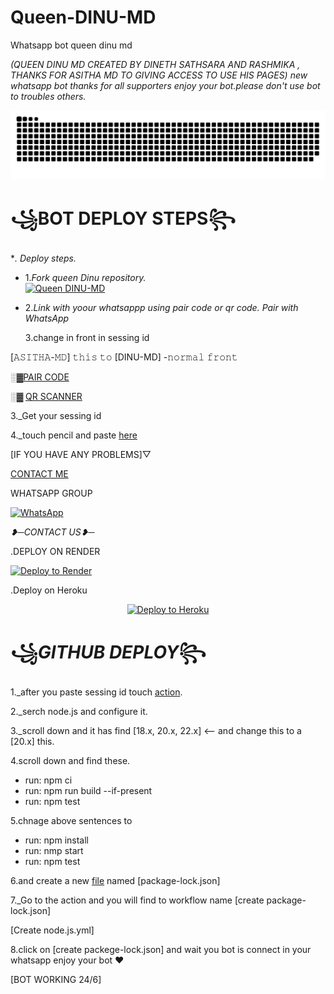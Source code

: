 # Queen-DINU-MD
 Whatsapp bot queen dinu md


  _(QUEEN DINU MD CREATED BY DINETH SATHSARA AND RASHMIKA , THANKS FOR ASITHA MD TO GIVING ACCESS TO USE HIS PAGES) new whatsapp bot thanks for all supporters enjoy your bot.please don't use bot to troubles others._
 
<p align="center">
<img src="https://github.com/Platane/snk/raw/output/github-contribution-grid-snake.svg" alt="nz" width="700"/>
</p>


   # ꧁BOT DEPLOY STEPS꧂


     
**. Deploy steps.*
 - 1._Fork queen Dinu repository._
    <br>
    <a href="https://github.com/Dinuob/Queen-DINU-MD/fork"><img title="Queen DINU-MD" src="https://img.shields.io/badge/FORK Queen_DINU-h?color=black&style=for-the-badge&logo=stackshare"></a>
 -  2._Link with yoour whatsappp using pair code or qr code._
   *Pair with WhatsApp*

     3.change in front in sessing id

   [𝙰𝚂𝙸𝚃𝙷𝙰-𝙼𝙳] 𝚝𝚑𝚒𝚜 𝚝𝚘 [DINU-MD] -𝚗𝚘𝚛𝚖𝚊𝚕 𝚏𝚛𝚘𝚗𝚝

 
 ░▓[PAIR CODE](https://asitha.top/pair) 
                    

░▓ [QR SCANNER ](https://asitha.top/qr)





 3._Get your sessing id 

 4._touch pencil and paste [here](https://github.com/Dinuob/Queen-DINU-MD/blob/main/session.js)



[IF YOU HAVE ANY PROBLEMS]▽

[CONTACT ME](https://wa.me/message/ORLONET77UUVI1)

WHATSAPP GROUP
  
   <a href="https://chat.whatsapp.com/CDacy9Q8jXu4Oi35wMHVX2"><img alt="WhatsApp" src="https://img.shields.io/badge/-Whatsapp%20Group-lightgrey?style=for-the-badge&logo=whatsapp&logoColor=white"/></a>
   
*❥─CONTACT US❥─*



.DEPLOY ON RENDER

[![Deploy to Render](https://render.com/images/deploy-to-render-button.svg)](https://render.com/deploy?repo=https://github.com/Dinuob/Queen-DINU-MD/tree/bot#queen-dinu-md.git)


 .Deploy on Heroku
  <p align="center">
    <a href="https://heroku.com/deploy?template=https://github.com/Dinuob/Queen-DINU-MD/tree/bot#queen-dinu-md">
<img src="https://www.herokucdn.com/deploy/button.svg" alt="Deploy to Heroku">
    </a>
  </p>

 
   # ꧁*GITHUB DEPLOY*꧂

 1._after you paste sessing id touch [action](https://github.com/Dinuob/Queen-DINU-MD/actions/new).

 2._serch node.js and configure it.

 3._scroll down and it has find  [18.x, 20.x, 22.x] <-- and change this to a  [20.x] this.

 4.scroll down and find these.

   - run: npm ci
   - run: npm run build --if-present
   - run: npm test

5.chnage above sentences to

   - run: npm install
   - run: nmp start 
   - run: npm test

6.and create a new [file](https://github.com/Dinuob/Queen-DINU-MD/new/main) named [package-lock.json] 

7._Go to the action and you will find to workflow name
[create package-lock.json]

[Create node.js.yml]


8.click on [create packege-lock.json] and wait you bot is connect in your whatsapp enjoy your bot ❤️

[BOT WORKING 24/6]



